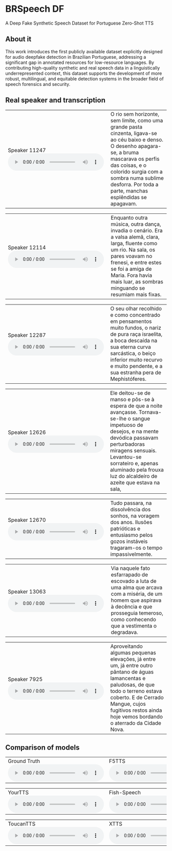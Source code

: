 # BRSpeech DF
A Deep Fake Synthetic Speech Dataset for Portuguese Zero-Shot TTS

## About it


This work introduces the first publicly available dataset explicitly designed for audio deepfake detection in Brazilian Portuguese, addressing a significant gap in annotated resources for low-resource languages. By contributing high-quality synthetic and real speech data in a linguistically underrepresented context, this dataset supports the development of more robust, multilingual, and equitable detection systems in the broader field of speech forensics and security.

## Real speaker and transcription

<table>
  <tr>
    <td>
     Speaker 11247
      <audio controls>
        <source src="https://ia601900.us.archive.org/17/items/11247-10229-000009-0001-1/11247_10229_000009-0001%20%281%29.mp4" type="audio/mpeg">
      </audio>
    </td>
    <td>
     O rio sem horizonte, sem limite, como uma grande pasta cinzenta, ligava-se ao céu baixo e denso. O desenho apagara-se, a bruma mascarava os perfis das coisas, e o colorido surgia com a sombra numa sublime desforra. Por toda a parte, manchas esplêndidas se apagavam.
    </td>
  </tr>
</table>
<table>
  <tr>
    <td>
     Speaker 12114
      <audio controls>
        <source src="https://ia601900.us.archive.org/17/items/11247-10229-000009-0001-1/12114_10229_000018-0001.mp4" type="audio/mpeg">
      </audio>
    </td>
    <td>
     Enquanto outra música, outra dança, invadia o cenário. Era a valsa alemã, clara, larga, fluente como um rio. Na sala, os pares voavam no frenesi, e entre estes se foi a amiga de Maria. Fora havia mais luar, as sombras minguando se resumiam mais fixas.
    </td>
  </tr>
</table>
<table>
  <tr>
    <td>
     Speaker 12287
      <audio controls>
        <source src="https://ia601900.us.archive.org/17/items/11247-10229-000009-0001-1/12287_12742_000020-0001.mp4" type="audio/mpeg">
      </audio>
    </td>
    <td>
     O seu olhar recolhido e como concentrado em pensamentos muito fundos, o nariz de pura raça israelita, a boca descaída na sua eterna curva sarcástica, o beiço inferior muito recurvo e muito pendente, e a sua estranha pera de Mephistóferes.
    </td>
  </tr>
</table>
<table>
  <tr>
    <td>
     Speaker 12626
      <audio controls>
        <source src="https://ia601900.us.archive.org/17/items/11247-10229-000009-0001-1/12626_10229_000021-0001.mp4" type="audio/mpeg">
      </audio>
    </td>
    <td>
     Ele deitou-se de manso e pôs-se à espera de que a noite avançasse. Tornava-se-lhe o sangue impetuoso de desejos, e na mente devódica passavam perturbadoras miragens sensuais. Levantou-se sorrateiro e, apenas aluminado pela frouxa luz do alcaldeíro de azeite que estava na sala,
    </td>
  </tr>
</table>
<table>
  <tr>
    <td>
     Speaker 12670
      <audio controls>
        <source src="https://ia601900.us.archive.org/17/items/11247-10229-000009-0001-1/12670_13396_000029.mp4" type="audio/mpeg">
      </audio>
    </td>
    <td>
     Tudo passara, na dissolvência dos sonhos, na voragem dos anos. Ilusões patrióticas e entusiasmo pelos gozos instáveis tragaram-os o tempo impassivelmente.                                                              
    </td>
  </tr>
</table>
<table>
  <tr>
    <td>
     Speaker 13063
      <audio controls>
        <source src="https://ia601900.us.archive.org/17/items/11247-10229-000009-0001-1/13063_13511_000048-0001.mp4" type="audio/mpeg">
      </audio>
    </td>
    <td>
     Via naquele fato esfarrapado de escovado a luta de uma alma que arcava com a miséria, de um homem que aspirava à decência e que prosseguia temeroso, como conhecendo que a vestimenta o degradava.
    </td>
  </tr>
</table>
<table>
  <tr>
    <td>
     Speaker 7925
      <audio controls>
        <source src="https://ia601900.us.archive.org/17/items/11247-10229-000009-0001-1/13063_13511_000048-0001.mp4" type="audio/mpeg">
      </audio>
    </td>
    <td>
     Aproveitando algumas pequenas elevações, já entre um, já entre outro pântano de águas lamancentas e paludosas, de que todo o terreno estava coberto. E de Cerrado Mangue, cujos fugitivos restos ainda hoje vemos bordando o aterrado da Cidade Nova.
    </td>
  </tr>
</table>


## Comparison of models

<table>
  <tr>
    <td>
     Ground Truth
      <audio controls>
        <source src="https://ia800408.us.archive.org/14/items/12287-real-1/12287_real%20%281%29.mp4" type="audio/mpeg">
      </audio>
    </td>
    <td>
     F5TTS
      <audio controls>
        <source src="https://ia600709.us.archive.org/14/items/12287-yourtts/12287_f5tts.ia.mp4" type="audio/mpeg">
      </audio>
    </td>
      </tr>
</table>
<table>
  <tr>
    <td>
     YourTTS
      <audio controls>
        <source src="https://ia800709.us.archive.org/14/items/12287-yourtts/12287_yourtts.ia.mp4" type="audio/mpeg">
      </audio>
    </td>
    <td>
     Fish-Speech
      <audio controls>
        <source src="https://ia600709.us.archive.org/14/items/12287-yourtts/12287_fish.ia.mp4" type="audio/mpeg">
      </audio>
    </td>
          </tr>
</table>
<table>
  <tr>
    <td>
    ToucanTTS
      <audio controls>
        <source src="https://ia800709.us.archive.org/14/items/12287-yourtts/12287_toucan.ia.mp4" type="audio/mpeg">
      </audio>
    </td>
    <td>
     XTTS
      <audio controls>
        <source src="https://ia800408.us.archive.org/14/items/12287-real-1/12287_xtts%20%281%29.mp4" type="audio/mpeg">
      </audio>
    </td>
  </tr>
</table>


